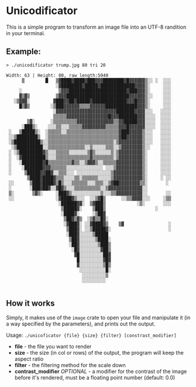 # Unicodificator
This is a simple program to transform an image file into an UTF-8 randition in your terminal.

## Example:
```
> ./unicodificator trump.jpg 80 tri 20

Width: 63 | Height: 80, raw length:5040
      ▒        █   ▒▓████▓████▓███▓▓▓████████▓█▓▓▓▓▓▓▒░░ ░  ░░░
                   ░▓████████▓█████▓█████████████▓▓▓▓▒░     ░░░
     ░              ▒▓▓▓██████████████████████▓███▓▓▓▒░     ░░░
     ▓▒▓▒          ▒▓▓▓████████████████████████▓▓▓▓▓▓▒░░    ░░░
   ░▒▓▓▓░         ▓███▓▓██▓█████▓█████████████▓▓▓█▓▓▓▒░     ░░░
     █▒▓▒        ░▒███▓▓▓▓▓▓▒▒▒▒▓▓▓▓▓▓████████████▓▓▓▒░     ░░░
                  ░▓▓▓▓▓▓▓▓▓▓▓▓▓▓▓▓▓▓▓▓▓▓▓███████▓▓▓▓░░░   ░░░░
                  ▒▒▒▒▒▓▓▓▓▓▓▓▓▓▓▓▓▓▓▓▓█▓▓▓███████▓▓▓░░░░  ░░░░
        ▒▓░      ░▒▒▒▒▒▒▒▒▒▓▓▓▓▓▓▓▓▓▓▓▓▓▓▒▒▓▓█████▓▓▓░░░░  ░░░░
      ░███▒░    ░░░▒▒░░░▒▒▒▒▒▓▓▓▓▓▓▓▓▓▒▒▒▒▒▓▓▓█▓▓▓▓▓▓░░░░  ░░░░
 ░   ▒█████▒░  ░▒▒▒▒▒░░▒▒▒▒▒▒▒▒▒▒▒▒▒▒▒▒▒▒▒▒▓███▓▓▓▓▓▒░░░   ░░░░
 ░░▒████████▒  ░▒▒▒▒▒▒▒▒▒▒▒▒▒▒▒▒▒▒▒▒▒▒▒▒▒▒▒▓██▓▓▓▓▓▓▒░░░   ░░░░
 ░▒██████████▒░░▒▒▒▒▒▒▒▒▒▒▒▒▒▒▒▒▒▒▒▒▒▒▒▒▒░▒▓▓▓▓▓▓▓▓▓▒░░░   ░░░░
  ░▒██████████░░▒▒▒▒▒▒▒▒▒▒▒▒▒▒░░▒░░░░░▒▒▒░░▒▓▓▓▓▓▓▓▓▒░░    ░░░░
 ░ ░▒█████████▓▒░░░▒▒▒▒▒░░░░░░░▒▓▒░░░░░░▒░▒▓▓▓▓▓▓▓▓▓▒░     ░░░░
 ░  ░▓█████████▒░░░▒▒▒▒▒▒▒▒▒▒▒▒▒▓▒▒▒▒▒▒▒▒░▒▓▓▓▓▓▓▓▓▓▒░     ░░░░
 ░   ░████████▓█▒▒▒▒▒▒▒▒▒▓▒▒░░▒▓▓▓▒░░▒▒▒▒▒▓▓▓▓▓▓▓▓▓▓▒░     ░░░░
 ░    ░███████▓▓▓▒▒▒▒▒▒░░░░░░░░░░░░░░ ░░░▒▓▓▓▓▓▓▓▓▓▓▒░     ░░░░
 ░     ▒█████▓▓██▓░░▒▒▒░░░ ░░░░░░░░░░░░░▒▓▓▓▓▓▓▓▓▓▓▓▒░     ░░░░
        ▒████▓████▓▒▒▒░░░░▒▒░▒▒▒▒▒▒░░░░░▒▓▓▓▓▓▓▓▓▓▓▓▒░     ░ ░░
 ░░      ▒███▓████▓▒█▒░░░▒▒▒▒▒▒░░░▒▒▒░░▒▓██▓▓▓▓▓▓▓▓▒▒░       ░ 
 ░       ░███▓██▓░░▓█▓▒░░░▒▒▒▒▒▒▒▒▒▒░░▒▓▓▓▓▓▓▓▓▓▓▓▓▓░░         
 ▒░       ▒▓▒░     ░███▓▒░░░░░░░░░░░▒░░░▒▒▓▓▓▓▓▓▓▓▓▓░░       ░░
 ░░                ░▓████▓▒░░░  ░░▒▓█▒      ░░▒▒▓▓▓▓░░░     ░▒▒
                    ░██████▓▓░  ▒▓███▒            ░▒░       ░░░
                     ▒█████▓░    ▒███▒                   ░     
                     ░████▓░     ░▒██▓                         
                      ▒██▓▒▓▒  ░▒▓▒▒█▓░                        
                      ░▓███▓░ ░░▓████▓▒    ▒▓                 ░
                       ▒███▓░ ░░▒█████▓░                      ░
                       ░███▓░░░░░▒█████                        
                        ▒██▓░░░░░░▒████░                       
                        ░██▓░░░░░░░▒███▒                       
                         ░█▓░░░░░░░░▓██▒                       
                          ▓█░░░░░░░░░██▓                       
                           █░░░░░░░░░▓█▓                       
                           ▓░░░░░░░░░▒█▒                       
                            ░░░░░░░░░░█░                       
                             ░░░░░░░░░▒                        
                             ░░░░░░░░░                         
	
```

## How it works

Simply, it makes use of the `image` crate to open your file and manipulate it (in a way specified by the parameters), and prints out the output.

Usage: `./unicoficator {file} {size} {filter} [constrast_modifier]`

- **file** - the file you want to render
- **size** - the size (in col or rows) of the output, the program will keep the aspect ratio
- **filter** - the filtering method for the scale down
- **contrast_modifier** *OPTIONAL* - a modifier for the contrast of the image before it's rendered, must be a floating point number (default: 0.0)
